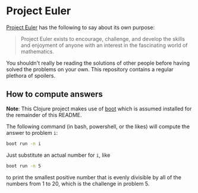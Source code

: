 # Project Euler

[Project Euler](https://projecteuler.net) has the following to say about its own purpose:

> Project Euler exists to encourage, challenge, and develop the skills and enjoyment of anyone with an interest in the fascinating world of mathematics.

You shouldn't really be reading the solutions of other people before having solved the problems on your own. This repository contains a regular plethora of spoilers.

## How to compute answers

**Note**:
This Clojure project makes use of [boot](http://boot-clj.com) which is assumed installed for the remainder of this README.

The following command (in bash, powershell, or the likes) will compute the answer to problem `i`:

```bash
boot run -n i
```

Just substitute an actual number for `i`, like

```bash
boot run -n 5
```

to print the smallest positive number that is evenly divisible by all of the numbers from 1 to 20, which is the challenge in problem 5.